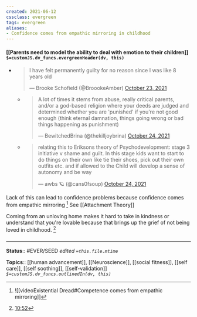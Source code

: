 ```yaml
---
created: 2021-06-12
cssclass: evergreen
tags: evergreen
aliases:
- Confidence comes from empathic mirroring in childhood
---
```


#### [[Parents need to model the ability to deal with emotion to their children]] `$=customJS.dv_funcs.evergreenHeader(dv, this)`

- <blockquote class="twitter-tweet"><p lang="en" dir="ltr">I have felt permanently guilty for no reason since I was like 8 years old</p>&mdash; Brooke Schofield (@BroookeAmber) <a href="https://twitter.com/BroookeAmber/status/1452002738078830594?ref_src=twsrc%5Etfw">October 23, 2021</a></blockquote> <script async src="https://platform.twitter.com/widgets.js" charset="utf-8"></script> 

	- <blockquote class="twitter-tweet"><p lang="en" dir="ltr">A lot of times it stems from abuse, really critical parents, and/or a god-based religion where your deeds are judged and determined whether you are &#39;punished&#39; if you&#39;re not good enough (think eternal damnation, things going wrong or bad things happening as punishment)</p>&mdash; BewitchedBrina (@thekilljoybrina) <a href="https://twitter.com/thekilljoybrina/status/1452295481627918339?ref_src=twsrc%5Etfw">October 24, 2021</a></blockquote> <script async src="https://platform.twitter.com/widgets.js" charset="utf-8"></script> 

	- <blockquote class="twitter-tweet"><p lang="en" dir="ltr">relating this to Eriksons theory of Psychodevelopment: stage 3 initiative v shame and guilt. In this stage kids want to start to do things on their own like tie their shoes, pick out their own outfits etc. and if allowed to the Child will develop a sense of autonomy and be way</p>&mdash; awbs 🪐 (@cans0fsoup) <a href="https://twitter.com/cans0fsoup/status/1452400024848158725?ref_src=twsrc%5Etfw">October 24, 2021</a></blockquote> <script async src="https://platform.twitter.com/widgets.js" charset="utf-8"></script> 

Lack of this can lead to confidence problems because confidence comes from empathic mirroring [^1] See [[Attachment Theory]]

Coming from an unloving home makes it hard to take in kindness or understand that you're lovable because that brings up the grief of not being loved in childhood. [^2]

### <hr class="footnote"/>

**Status**:: #EVER/SEED 
*edited `=this.file.mtime`*

**Topics**:: [[human advancement]], [[Neuroscience]], [[social fitness]], [[self care]], [[self soothing]], [[self-validation]] 
*`$=customJS.dv_funcs.outlinedIn(dv, this)`*

[^1]: ![[videoExistential Dread#Competence comes from empathic mirroring]]
[^2]: [10:52](https://www.youtube.com/watch?v=upAdaOmiRX8#t=652.6708148474121)